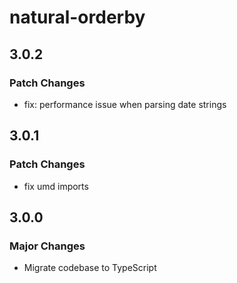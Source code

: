 # natural-orderby

## 3.0.2

### Patch Changes

- fix: performance issue when parsing date strings

## 3.0.1

### Patch Changes

- fix umd imports

## 3.0.0

### Major Changes

- Migrate codebase to TypeScript
